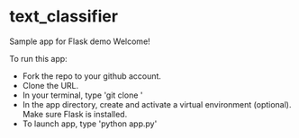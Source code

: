 # text_classifier
Sample app for Flask demo
Welcome!  

To run this app:
* Fork the repo to your github account.
* Clone the URL.
* In your terminal, type 'git clone <url>'
* In the app directory, create and activate a virtual environment (optional). Make sure Flask is installed.
* To launch app, type 'python app.py'
